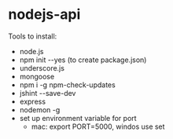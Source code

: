 # nodejs-api

Tools to install:
- node.js
- npm init --yes (to create package.json)
- underscore.js
- mongoose
- npm i -g npm-check-updates
- jshint --save-dev
- express
- nodemon -g
- set up environment variable for port
    -  mac: export PORT=5000,  windos use set
